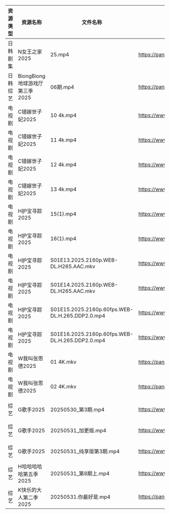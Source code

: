 | 资源类型 | 资源名称                   | 文件名称                                            | 分享链接                                 | 更新时间                |
| ---- | ---------------------- | ----------------------------------------------- | ------------------------------------ | ------------------- |
| 日韩剧集 | N女王之家2025              | 25.mp4                                          | https://pan.quark.cn/s/a85463f38f49  | 2025-05-31 16:24:24 |
| 日韩综艺 | BiongBiong地球游戏厅第三季2025 | 06期.mp4                                         | https://pan.quark.cn/s/8ce55fe5953d  | 2025-05-31 16:28:30 |
| 电视剧  | C错嫁世子妃2025             | 10 4k.mp4                                       | https://www.alipan.com/s/fsFbunEy7wg | 2025-05-31 18:05:24 |
| 电视剧  | C错嫁世子妃2025             | 11 4k.mp4                                       | https://www.alipan.com/s/fsFbunEy7wg | 2025-05-31 18:05:23 |
| 电视剧  | C错嫁世子妃2025             | 12 4k.mp4                                       | https://www.alipan.com/s/fsFbunEy7wg | 2025-05-31 18:05:22 |
| 电视剧  | C错嫁世子妃2025             | 13 4k.mp4                                       | https://www.alipan.com/s/fsFbunEy7wg | 2025-05-31 18:05:22 |
| 电视剧  | H护宝寻踪2025              | 15(1).mp4                                       | https://www.alipan.com/s/YPtSxQ39eiG | 2025-05-31 18:05:30 |
| 电视剧  | H护宝寻踪2025              | 16(1).mp4                                       | https://www.alipan.com/s/YPtSxQ39eiG | 2025-05-31 18:05:30 |
| 电视剧  | H护宝寻踪2025              | S01E13.2025.2160p.WEB-DL.H265.AAC.mkv           | https://www.alipan.com/s/YPtSxQ39eiG | 2025-05-31 18:05:29 |
| 电视剧  | H护宝寻踪2025              | S01E14.2025.2160p.WEB-DL.H265.AAC.mkv           | https://www.alipan.com/s/YPtSxQ39eiG | 2025-05-31 18:05:29 |
| 电视剧  | H护宝寻踪2025              | S01E15.2025.2160p.60fps.WEB-DL.H.265.DDP2.0.mp4 | https://www.alipan.com/s/YPtSxQ39eiG | 2025-05-31 18:05:28 |
| 电视剧  | H护宝寻踪2025              | S01E16.2025.2160p.60fps.WEB-DL.H.265.DDP2.0.mp4 | https://www.alipan.com/s/YPtSxQ39eiG | 2025-05-31 18:05:28 |
| 电视剧  | W我叫张思德2025             | 01 4K.mkv                                       | https://pan.quark.cn/s/7094d1f0b265  | 2025-05-31 16:26:20 |
| 电视剧  | W我叫张思德2025             | 02 4K.mkv                                       | https://pan.quark.cn/s/7094d1f0b265  | 2025-05-31 16:26:17 |
| 综艺   | G歌手2025                | 20250530_第3期.mp4                                | https://www.alipan.com/s/BnAVvcGrxme | 2025-05-31 18:06:21 |
| 综艺   | G歌手2025                | 20250531_加更版.mp4                                | https://www.alipan.com/s/BnAVvcGrxme | 2025-05-31 18:06:20 |
| 综艺   | G歌手2025                | 20250531_纯享版第3期.mp4                             | https://www.alipan.com/s/BnAVvcGrxme | 2025-05-31 18:06:19 |
| 综艺   | H哈哈哈哈哈第五季2025          | 20250531_第8期上.mp4                               | https://www.alipan.com/s/xGAPLokKzoj | 2025-05-31 18:06:25 |
| 综艺   | K快乐的大人第二季2025          | 20250531.你最好是.mp4                               | https://pan.quark.cn/s/fc40c2cbff29  | 2025-05-31 16:28:43 |
